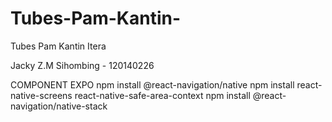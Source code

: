 # Tubes-Pam-Kantin-
Tubes Pam Kantin Itera

Jacky  Z.M Sihombing - 120140226



COMPONENT EXPO
npm install @react-navigation/native
npm install react-native-screens react-native-safe-area-context
npm install @react-navigation/native-stack
